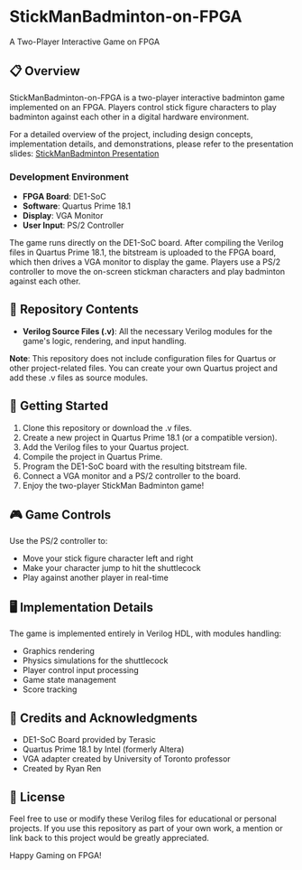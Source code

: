 # StickManBadminton-on-FPGA

A Two-Player Interactive Game on FPGA

## 📋 Overview

StickManBadminton-on-FPGA is a two-player interactive badminton game implemented on an FPGA. Players control stick figure characters to play badminton against each other in a digital hardware environment.

For a detailed overview of the project, including design concepts, implementation details, and demonstrations, please refer to the presentation slides:
[StickManBadminton Presentation](https://docs.google.com/presentation/d/1zoz6aC_Ih6Uw6YF6MzBEiaykrYxHg3aTIHqkL9wZQng/edit?usp=sharing)

### Development Environment
- **FPGA Board**: DE1-SoC
- **Software**: Quartus Prime 18.1
- **Display**: VGA Monitor
- **User Input**: PS/2 Controller

The game runs directly on the DE1-SoC board. After compiling the Verilog files in Quartus Prime 18.1, the bitstream is uploaded to the FPGA board, which then drives a VGA monitor to display the game. Players use a PS/2 controller to move the on-screen stickman characters and play badminton against each other.

## 📁 Repository Contents

- **Verilog Source Files (.v)**: All the necessary Verilog modules for the game's logic, rendering, and input handling.

**Note**: This repository does not include configuration files for Quartus or other project-related files. You can create your own Quartus project and add these .v files as source modules.

## 🚀 Getting Started

1. Clone this repository or download the .v files.
2. Create a new project in Quartus Prime 18.1 (or a compatible version).
3. Add the Verilog files to your Quartus project.
4. Compile the project in Quartus Prime.
5. Program the DE1-SoC board with the resulting bitstream file.
6. Connect a VGA monitor and a PS/2 controller to the board.
7. Enjoy the two-player StickMan Badminton game!

## 🎮 Game Controls

Use the PS/2 controller to:
- Move your stick figure character left and right
- Make your character jump to hit the shuttlecock
- Play against another player in real-time

## 🖥️ Implementation Details

The game is implemented entirely in Verilog HDL, with modules handling:
- Graphics rendering
- Physics simulations for the shuttlecock
- Player control input processing
- Game state management
- Score tracking

## 🙏 Credits and Acknowledgments

- DE1-SoC Board provided by Terasic
- Quartus Prime 18.1 by Intel (formerly Altera)
- VGA adapter created by University of Toronto professor
- Created by Ryan Ren

## 📄 License

Feel free to use or modify these Verilog files for educational or personal projects. If you use this repository as part of your own work, a mention or link back to this project would be greatly appreciated.

Happy Gaming on FPGA!
